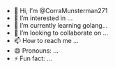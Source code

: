 - 👋 Hi, I’m @CorraMunsterman271
- 👀 I’m interested in ...
- 🌱 I’m currently learning golang...
- 💞️ I’m looking to collaborate on ...
- 📫 How to reach me ...
- 😄 Pronouns: ...
- ⚡ Fun fact: ...

<!---
CorraMunsterman271/CorraMunsterman271 is a ✨ special ✨ repository because its `README.md` (this file) appears on your GitHub profile.
You can click the Preview link to take a look at your changes.
--->
